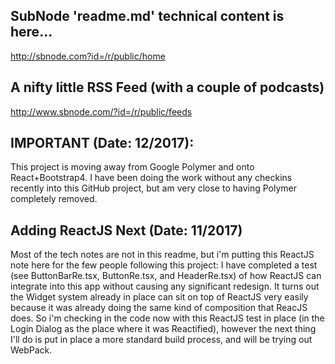 ## SubNode 'readme.md' technical content is here...

http://sbnode.com?id=/r/public/home

## A nifty little RSS Feed (with a couple of podcasts)

http://www.sbnode.com/?id=/r/public/feeds

## IMPORTANT (Date: 12/2017): 

This project is moving away from Google Polymer and onto React+Bootstrap4. I have been doing the work without any 
checkins recently into this GitHub project, but am very close to having Polymer completely removed. 

## Adding ReactJS Next (Date: 11/2017)

Most of the tech notes are not in this readme, but i'm putting this ReactJS note here for the few
people following this project: I have completed a test (see ButtonBarRe.tsx, ButtonRe.tsx, and HeaderRe.tsx)
of how ReactJS can integrate into this app without causing any significant redesign. It turns out the 
Widget system already in place can sit on top of ReactJS very easily because it was already doing the same kind 
of composition that ReacJS does. So i'm checking in the code now with this ReactJS test in place (in the Login Dialog 
as the place where it was Reactified), however the next thing I'll do is put in place a more standard build process, 
and will be trying out WebPack.
